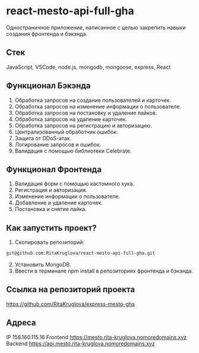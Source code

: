 # react-mesto-api-full-gha
Одностраничное приложение, написанное с целью закрепить навыки создания фронтенда и бэкэнда.
## Стек
JavaScript, VSCode, node.js, mongodb, mongoose, express, React
## Функционал Бэкэнда
1. Обработка запросов на создание пользователей и карточек.
2. Обработка запросов на изменение информации о пользователе.
3. Обработка запросов на постановку и удаление лайков.
4. Обработка запросов на удаление карточек.
5. Обработка запросов на регистрацию и авторизацию.
6. Централизованный обработчик ошибок.
7. Защита от DDoS-атак.
8. Логирование запросов и ошибок.
9. Валидация с помощью библиотеки Celebrate.
## Функционал Фронтенда
1. Валидация форм с помощью кастомного хука.
2. Регистрация и авторизация.
3. Изменение информации о пользователе.
4. Добавление и удаление карточек.
5. Постановка и снятие лайка.
## Как запустить проект?
1. Скопировать репозиторий:
```bash
git@github.com:RitaKruglova/react-mesto-api-full-gha.git
```
2. Установить MongoDB.
3. Ввести в терминале npm install в репозиториях фронтенда и бэкэнда.
## Ссылка на репозиторий проекта
https://github.com/RitaKruglova/express-mesto-gha
## Адреса
IP  158.160.115.16
Frontend  https://mesto.rita-kruglova.nomoredomains.xyz
Backend  https://api.mesto.rita-kruglova.nomoredomains.xyz
